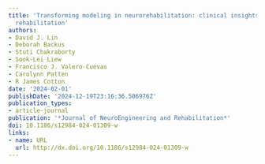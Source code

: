 ```yaml
---
title: 'Transforming modeling in neurorehabilitation: clinical insights for personalized
  rehabilitation'
authors:
- David J. Lin
- Deborah Backus
- Stuti Chakraborty
- Sook-Lei Liew
- Francisco J. Valero-Cuevas
- Carolynn Patten
- R James Cotton
date: '2024-02-01'
publishDate: '2024-12-19T23:16:36.586976Z'
publication_types:
- article-journal
publication: '*Journal of NeuroEngineering and Rehabilitation*'
doi: 10.1186/s12984-024-01309-w
links:
- name: URL
  url: http://dx.doi.org/10.1186/s12984-024-01309-w
---
```

